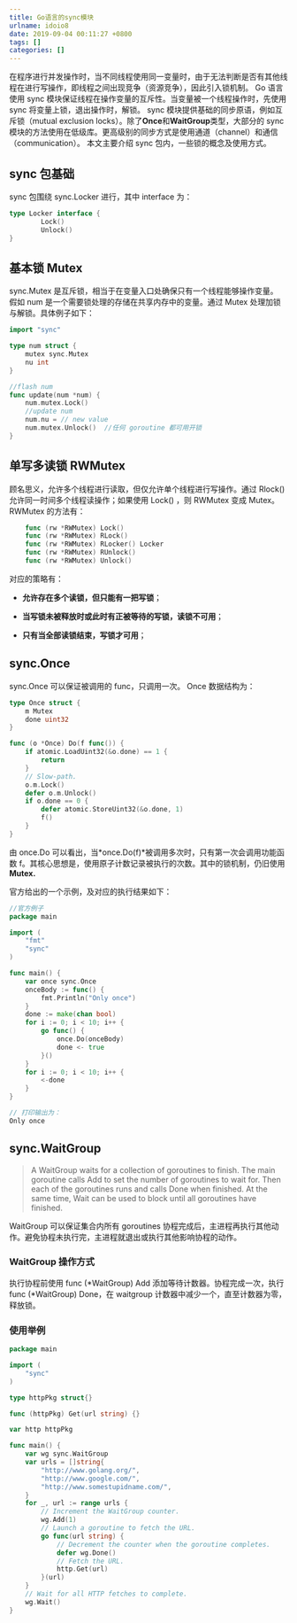 ```yaml
---
title: Go语言的sync模块
urlname: idoio8
date: 2019-09-04 00:11:27 +0800
tags: []
categories: []
---
```


在程序进行并发操作时，当不同线程使用同一变量时，由于无法判断是否有其他线程在进行写操作，即线程之间出现竞争（资源竞争），因此引入锁机制。
Go 语言使用 sync 模块保证线程在操作变量的互斥性。当变量被一个线程操作时，先使用 sync 将变量上锁，退出操作时，解锁。
sync 模块提供基础的同步原语，例如互斥锁（mutual exclusion locks）。除了**Once**和**WaitGroup**类型，大部分的 sync 模块的方法使用在低级库。更高级别的同步方式是使用通道（channel）和通信（communication）。
本文主要介绍 sync 包内，一些锁的概念及使用方式。

## sync 包基础

sync 包围绕 sync.Locker 进行，其中 interface 为：

```go
type Locker interface {
        Lock()
        Unlock()
}
```

## 基本锁 Mutex

sync.Mutex 是互斥锁，相当于在变量入口处确保只有一个线程能够操作变量。
假如 num 是一个需要锁处理的存储在共享内存中的变量。通过 Mutex 处理加锁与解锁。具体例子如下：

```go
import "sync"

type num struct {
	mutex sync.Mutex
    nu int
}

//flash num
func update(num *num) {
    num.mutex.Lock()
    //update num
    num.nu = // new value
    num.mutex.Unlock()  //任何 goroutine 都可用开锁
}
```

## 单写多读锁 RWMutex

顾名思义，允许多个线程进行读取，但仅允许单个线程进行写操作。通过 Rlock() 允许同一时间多个线程读操作；如果使用 Lock() ，则 RWMutex 变成 Mutex。
RWMutex 的方法有：

```go
    func (rw *RWMutex) Lock()
    func (rw *RWMutex) RLock()
    func (rw *RWMutex) RLocker() Locker
    func (rw *RWMutex) RUnlock()
    func (rw *RWMutex) Unlock()
```

对应的策略有：

- **允许存在多个读锁，但只能有一把写锁**；

- **当写锁未被释放时或此时有正被等待的写锁，读锁不可用**；

- **只有当全部读锁结束，写锁才可用**；

## sync.Once

sync.Once 可以保证被调用的 func，只调用一次。
Once 数据结构为：

```go
type Once struct {
	m Mutex
	done uint32
}

func (o *Once) Do(f func()) {
	if atomic.LoadUint32(&o.done) == 1 {
		return
	}
	// Slow-path.
	o.m.Lock()
	defer o.m.Unlock()
	if o.done == 0 {
		defer atomic.StoreUint32(&o.done, 1)
		f()
	}
}
```

由 once.Do 可以看出，当*once.Do(f)*被调用多次时，只有第一次会调用功能函数 f。其核心思想是，使用原子计数记录被执行的次数。其中的锁机制，仍旧使用**Mutex.**

官方给出的一个示例，及对应的执行结果如下：

```go
//官方例子
package main

import (
	"fmt"
	"sync"
)

func main() {
	var once sync.Once
	onceBody := func() {
		fmt.Println("Only once")
	}
	done := make(chan bool)
	for i := 0; i < 10; i++ {
		go func() {
			once.Do(onceBody)
			done <- true
		}()
	}
	for i := 0; i < 10; i++ {
		<-done
	}
}

// 打印输出为：
Only once

```

## sync.WaitGroup

> A WaitGroup waits for a collection of goroutines to finish. The main goroutine calls Add to set the number of goroutines to wait for. Then each of the goroutines runs and calls Done when finished. At the same time, Wait can be used to block until all goroutines have finished.

WaitGroup 可以保证集合内所有 goroutines 协程完成后，主进程再执行其他动作。避免协程未执行完，主进程就退出或执行其他影响协程的动作。

### WaitGroup 操作方式

执行协程前使用 func (*WaitGroup) Add 添加等待计数器。协程完成一次，执行 func (*WaitGroup) Done，在 waitgroup 计数器中减少一个，直至计数器为零，释放锁。

### 使用举例

```go
package main

import (
	"sync"
)

type httpPkg struct{}

func (httpPkg) Get(url string) {}

var http httpPkg

func main() {
	var wg sync.WaitGroup
	var urls = []string{
		"http://www.golang.org/",
		"http://www.google.com/",
		"http://www.somestupidname.com/",
	}
	for _, url := range urls {
		// Increment the WaitGroup counter.
		wg.Add(1)
		// Launch a goroutine to fetch the URL.
		go func(url string) {
			// Decrement the counter when the goroutine completes.
			defer wg.Done()
			// Fetch the URL.
			http.Get(url)
		}(url)
	}
	// Wait for all HTTP fetches to complete.
	wg.Wait()
}
```
